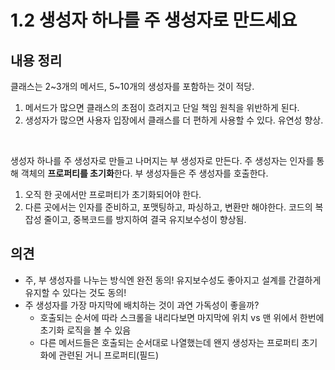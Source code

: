 # 1.2 생성자 하나를 주 생성자로 만드세요
## 내용 정리
클래스는 2~3개의 메서드, 5~10개의 생성자를 포함하는 것이 적당.
1. 메서드가 많으면 클래스의 초점이 흐려지고 단일 책임 원칙을 위반하게 된다.
2. 생성자가 많으면 사용자 입장에서 클래스를 더 편하게 사용할 수 있다. 유연성 향상.

<br>

생성자 하나를 주 생성자로 만들고 나머지는 부 생성자로 만든다. 주 생성자는 인자를 통해 객체의 **프로퍼티를 초기화**한다. 부 생성자들은 주 생성자를 호출한다.
1. 오직 한 곳에서만 프로퍼티가 초기화되어야 한다.
2. 다른 곳에서는 인자를 준비하고, 포맷팅하고, 파싱하고, 변환만 해야한다.
코드의 복잡성 줄이고, 중복코드를 방지하여 결국 유지보수성이 향상됨.

## 의견
- 주, 부 생성자를 나누는 방식엔 완전 동의! 유지보수성도 좋아지고 설계를 간결하게 유지할 수 있다는 것도 동의!
- 주 생성자를 가장 마지막에 배치하는 것이 과연 가독성이 좋을까?
  - 호출되는 순서에 따라 스크롤을 내리다보면 마지막에 위치 vs 맨 위에서 한번에 초기화 로직을 볼 수 있음
  - 다른 메서드들은 호출되는 순서대로 나열했는데 왠지 생성자는 프로퍼티 초기화에 관련된 거니 프로퍼티(필드)
